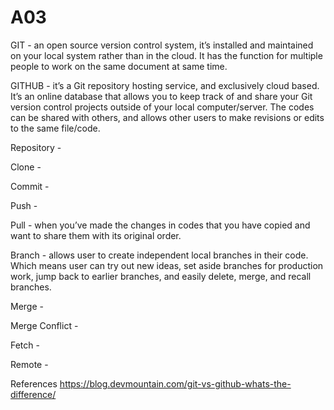 # A03

GIT - an open source version control system, it’s installed and maintained on your local system rather than in the 
      cloud. It has the function for multiple people to work on the same document at same time.

GITHUB - it’s a Git repository hosting service, and exclusively cloud based. 
         It’s an online database that allows you to keep track of and share your Git version control projects 
         outside of your local computer/server. The codes can be shared with others, and allows other users to make 
         revisions or edits  to the same file/code. 
         
Repository - 

Clone - 

Commit - 

Push - 

Pull - when you’ve made the changes in codes that you have copied and want to share them with its original order.

Branch - allows user to create independent local branches in their code. Which means user can try out new ideas, 
         set aside branches for production work, jump back to earlier branches, and easily delete, merge, 
         and recall branches. 

Merge - 

Merge Conflict - 

Fetch - 

Remote -


References
https://blog.devmountain.com/git-vs-github-whats-the-difference/